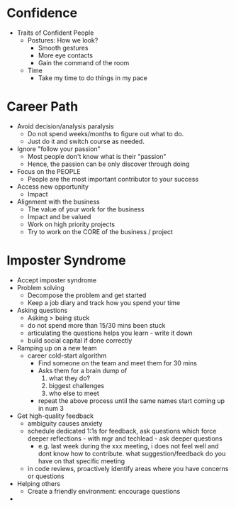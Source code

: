 # Confidence

* Traits of Confident People
    * Postures: How we look?
        * Smooth gestures
        * More eye contacts
        * Gain the command of the room
    * Time
        * Take my time to do things in my pace

# Career Path

* Avoid decision/analysis paralysis
    * Do not spend weeks/months to figure out what to do.
    * Just do it and switch course as needed.
* Ignore "follow your passion"
    * Most people don't know what is their "passion"
    * Hence, the passion can be only discover through doing
* Focus on the PEOPLE
    * People are the most important contributor to your success
* Access new opportunity
    * Impact
* Alignment with the business
    * The value of your work for the business
    * Impact and be valued
    * Work on high priority projects
    * Try to work on the CORE of the business / project

# Imposter Syndrome

* Accept imposter syndrome
* Problem solving
    * Decompose the problem and get started
    * Keep a job diary and track how you spend your time
* Asking questions
    * Asking > being stuck
    * do not spend more than 15/30 mins been stuck
    * articulating the questions helps you learn - write it down
    * build social capital if done correctly
* Ramping up on a new team
    * career cold-start algorithm
        * Find someone on the team and meet them for 30 mins
        * Asks them for a brain dump of
            1. what they do?
            2. biggest challenges
            3. who else to meet
        * repeat the above process until the same names start coming up in num 3
* Get high-quality feedback
    * ambiguity causes anxiety
    * schedule dedicated 1:1s for feedback, ask questions which force deeper reflections - with mgr and techlead - ask deeper questions
        * e.g. last week during the xxx meeting, i does not feel well and dont know how to contribute. what suggestion/feedback do you have on that specific meeting
    * in code reviews, proactively identify areas where you have concerns or questions
* Helping others
    * Create a friendly environment: encourage questions
*